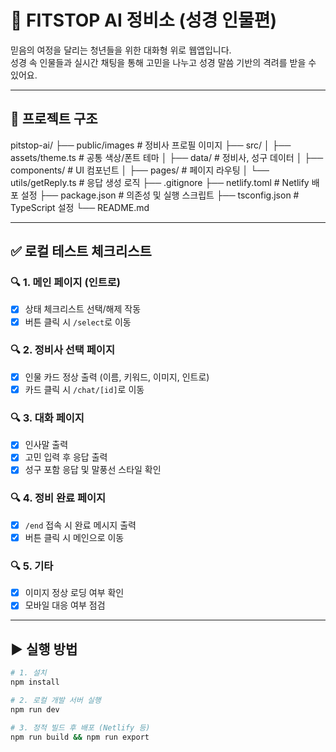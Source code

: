 # 🚗 FITSTOP AI 정비소 (성경 인물편)

믿음의 여정을 달리는 청년들을 위한 대화형 위로 웹앱입니다.  
성경 속 인물들과 실시간 채팅을 통해 고민을 나누고 성경 말씀 기반의 격려를 받을 수 있어요.

---

## 📁 프로젝트 구조
pitstop-ai/
├── public/images # 정비사 프로필 이미지
├── src/
│ ├── assets/theme.ts # 공통 색상/폰트 테마
│ ├── data/ # 정비사, 성구 데이터
│ ├── components/ # UI 컴포넌트
│ ├── pages/ # 페이지 라우팅
│ └── utils/getReply.ts # 응답 생성 로직
├── .gitignore
├── netlify.toml # Netlify 배포 설정
├── package.json # 의존성 및 실행 스크립트
├── tsconfig.json # TypeScript 설정
└── README.md


---

## ✅ 로컬 테스트 체크리스트

### 🔍 1. 메인 페이지 (인트로)
- [x] 상태 체크리스트 선택/해제 작동
- [x] 버튼 클릭 시 `/select`로 이동

### 🔍 2. 정비사 선택 페이지
- [x] 인물 카드 정상 출력 (이름, 키워드, 이미지, 인트로)
- [x] 카드 클릭 시 `/chat/[id]`로 이동

### 🔍 3. 대화 페이지
- [x] 인사말 출력
- [x] 고민 입력 후 응답 출력
- [x] 성구 포함 응답 및 말풍선 스타일 확인

### 🔍 4. 정비 완료 페이지
- [x] `/end` 접속 시 완료 메시지 출력
- [x] 버튼 클릭 시 메인으로 이동

### 🔍 5. 기타
- [x] 이미지 정상 로딩 여부 확인
- [x] 모바일 대응 여부 점검

---

## ▶️ 실행 방법

```bash
# 1. 설치
npm install

# 2. 로컬 개발 서버 실행
npm run dev

# 3. 정적 빌드 후 배포 (Netlify 등)
npm run build && npm run export
